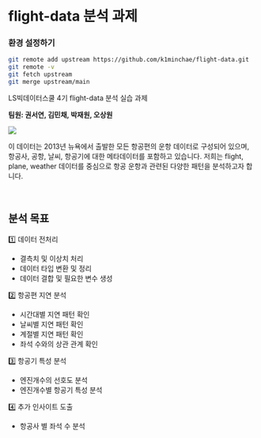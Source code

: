 # flight-data 분석 과제

### 환경 설정하기

```bash
git remote add upstream https://github.com/k1minchae/flight-data.git
git remote -v
git fetch upstream
git merge upstream/main
```

LS빅데이터스쿨 4기 flight-data 분석 실습 과제

**팀원: 권서연, 김민채, 박재원, 오상원**

![](https://docs.ropensci.org/dittodb/articles/relational-nycflights.svg)

이 데이터는 2013년 뉴욕에서 출발한 모든 항공편의 운항 데이터로 구성되어 있으며, 항공사, 공항, 날씨, 항공기에 대한 메타데이터를 포함하고 있습니다. 저희는 flight, plane, weather 데이터를 중심으로 항공 운항과 관련된 다양한 패턴을 분석하고자 합니다.

<br>

## 분석 목표

1️⃣ 데이터 전처리

- 결측치 및 이상치 처리
- 데이터 타입 변환 및 정리
- 데이터 결합 및 필요한 변수 생성

2️⃣ 항공편 지연 분석

- 시간대별 지연 패턴 확인
- 날씨별 지연 패턴 확인
- 계절별 지연 패턴 확인
- 좌석 수와의 상관 관계 확인

3️⃣ 항공기 특성 분석

- 엔진개수의 선호도 분석
- 엔진개수별 항공기 특성 분석

4️⃣ 추가 인사이트 도출

- 항공사 별 좌석 수 분석
